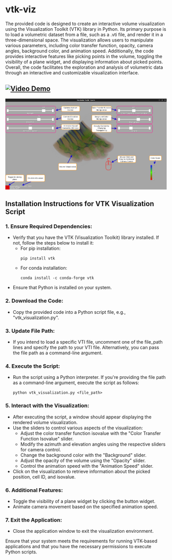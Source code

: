 # vtk-viz
The provided code is designed to create an interactive volume visualization using the Visualization Toolkit (VTK) library in Python. Its primary purpose is to load a volumetric dataset from a file, such as a .vti file, and render it in a three-dimensional space. The visualization allows users to manipulate various parameters, including color transfer function, opacity, camera angles, background color, and animation speed. Additionally, the code provides interactive features like picking points in the volume, toggling the visibility of a plane widget, and displaying information about picked points. Overall, the code facilitates the exploration and analysis of volumetric data through an interactive and customizable visualization interface.

## [![Video Demo](https://img.youtube.com/vi/Z9kYDPtN3ms/0.jpg)](https://www.youtube.com/watch?v=Z9kYDPtN3ms)


![UI example](https://github.com/abulalarabi/vtk-viz/blob/main/1.png)

## Installation Instructions for VTK Visualization Script

### 1. Ensure Required Dependencies:
   - Verify that you have the VTK (Visualization Toolkit) library installed. If not, follow the steps below to install it:
     - For pip installation:
       ```
       pip install vtk
       ```
     - For conda installation:
       ```
       conda install -c conda-forge vtk
       ```
   - Ensure that Python is installed on your system.

### 2. Download the Code:
   - Copy the provided code into a Python script file, e.g., "vtk_visualization.py".

### 3. Update File Path:
   - If you intend to load a specific VTI file, uncomment one of the file_path lines and specify the path to your VTI file. Alternatively, you can pass the file path as a command-line argument.

### 4. Execute the Script:
   - Run the script using a Python interpreter. If you're providing the file path as a command-line argument, execute the script as follows:
     ```
     python vtk_visualization.py <file_path>
     ```

### 5. Interact with the Visualization:
   - After executing the script, a window should appear displaying the rendered volume visualization.
   - Use the sliders to control various aspects of the visualization:
     - Adjust the color transfer function isovalue with the "Color Transfer Function Isovalue" slider.
     - Modify the azimuth and elevation angles using the respective sliders for camera control.
     - Change the background color with the "Background" slider.
     - Adjust the opacity of the volume using the "Opacity" slider.
     - Control the animation speed with the "Animation Speed" slider.
   - Click on the visualization to retrieve information about the picked position, cell ID, and isovalue.

### 6. Additional Features:
   - Toggle the visibility of a plane widget by clicking the button widget.
   - Animate camera movement based on the specified animation speed.

### 7. Exit the Application:
   - Close the application window to exit the visualization environment.

Ensure that your system meets the requirements for running VTK-based applications and that you have the necessary permissions to execute Python scripts.
